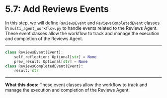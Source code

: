 # 5.7: Add Reviews Events

In this step, we will define `ReviewsEvent` and `ReviewsCompletedEvent` classes in `multi_agent_workflow.py` to handle events related to the Reviews Agent. These event classes allow the workflow to track and manage the execution and completion of the Reviews Agent.

---

```python
class ReviewsEvent(Event):
    self_reflection: Optional[str] = None
    prev_result: Optional[str] = None
class ReviewsCompletedEvent(Event):
    result: str
```

---

**What this does:**
These event classes allow the workflow to track and manage the execution and completion of the Reviews Agent.

